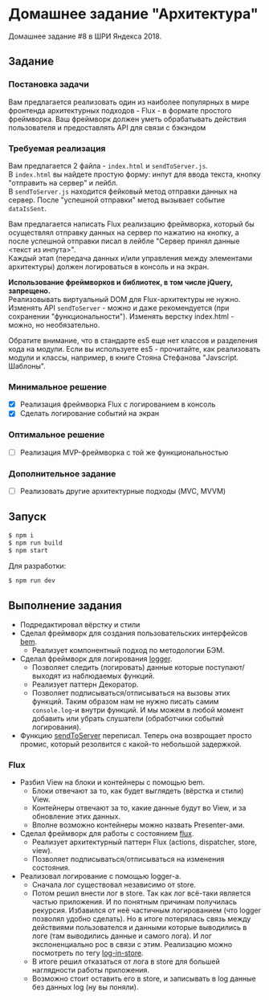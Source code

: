 # Домашнее задание "Архитектура"

Домашнее задание #8 в ШРИ Яндекса 2018.

## Задание

### Постановка задачи

Вам предлагается реализовать один из наиболее популярных в мире фронтенда архитектурных подходов - Flux - в формате простого фреймворка. Ваш фреймворк должен уметь обрабатывать действия пользователя и предоставлять API для связи с бэкэндом

### Требуемая реализация

Вам предлагается 2 файла - `index.html` и `sendToServer.js`.<br>
В `index.html` вы найдете простую форму: инпут для ввода текста, кнопку "отправить на сервер" и лейбл.<br>
В `sendToServer.js` находится фейковый метод отправки данных на сервер. После "успешной отправки" метод вызывает событие `dataIsSent`.

Вам предлагается написать Flux реализацию фреймворка, который бы осуществлял отправку данных на сервер по нажатию на кнопку, а после успешной отправки писал в лейбле "Сервер принял данные <текст из инпута>".<br>
Каждый этап (передача данных и/или управления между элементами архитектуры) должен логироваться в консоль и на экран.

**Использование фреймворков и библиотек, в том числе jQuery, запрещено.**<br>
Реализовывать виртуальный DOM для Flux-архитектуры не нужно. Изменять API `sendToServer` - можно и даже рекомендуется (при сохранении "функциональности"). Изменять верстку index.html - можно, но необязательно.

Обратите внимание, что в стандарте es5 еще нет классов и разделения кода на модули. Если вы используете es5 - прочитайте, как реализовать модули и классы, например, в книге Стояна Стефанова "Javscript. Шаблоны".

### Минимальное решение

- [x] Реализация фреймворка Flux с логированием в консоль
- [x] Сделать логирование событий на экран

### Оптимальное решение

- [ ] Реализация MVP-фреймворка с той же функциональностью

### Дополнительное задание

- [ ] Реализовать другие архитектурные подходы (MVC, MVVM)

## Запуск

```bash
$ npm i
$ npm run build
$ npm start
```

Для разработки:

```bash
$ npm run dev
```

## Выполнение задания

- Подредактировал вёрстку и стили
- Сделал фреймворк для создания пользовательских интерфейсов [bem](https://github.com/ruslankhh/yandex-shri-2018-homework-8/tree/master/packages/bem).
  - Реализует компонентный подход по методологии БЭМ.
- Сделал фреймворк для логирования [logger](https://github.com/ruslankhh/yandex-shri-2018-homework-8/tree/master/packages/logger).
  - Позволяет следить (логировать) данные которые поступают/выходят из наблюдаемых функций.
  - Реализует паттерн Декоратор.
  - Позволяет подписываться/отписываться на вызовы этих функций. Таким образом нам не нужно писать самим `console.log`-и внутри функций. И мы можем в любой момент добавить или убрать слушатели (обработчики событий логирования).
- Функцию [sendToServer](https://github.com/ruslankhh/yandex-shri-2018-homework-8/blob/master/src/utils/sendToServer.js) переписал. Теперь она возврощает просто промис, который резолвится с какой-то небольшой задержкой.

### Flux

- Разбил View на блоки и контейнеры с помощью bem.
  - Блоки отвечают за то, как будет выглядеть (вёрстка и стили) View.
  - Контейнеры отвечают за то, какие данные будут во View, и за обновление этих данных.
  - Вполне возможно контейнеры можно назвать Presenter-ами.
- Сделал фреймворк для работы с состоянием [flux](https://github.com/ruslankhh/yandex-shri-2018-homework-8/tree/master/packages/flux).
  - Реализует архитектурный паттерн Flux (actions, dispatcher, store, view).
  - Позволяет подписываться/отписываться на изменения состояния.
- Реализовал логирование с помощью logger-a.
  - Сначала лог существовал независимо от store.
  - Потом решил внести лог в store. Так как лог всё-таки является частью приложения. И по понятным причинам получилась рекурсия. Избавился от неё частичным логированием (что logger позволял удобно сделать). Но в итоге потерялась связь между действиями пользователся и данными которые выводились в логе (там выводились данные и самого лога). И лог экспоненциально рос в связи с этим. Реализацию можно посмотреть по тегу [log-in-store](https://github.com/ruslankhh/yandex-shri-2018-homework-8/tree/log-in-store).
  - В итоге решил отказаться от лога в store для большей наглядности работы приложения.
  - Возможно стоит оставить его в store, и записывать в log данные без данных log (ну вы поняли).
